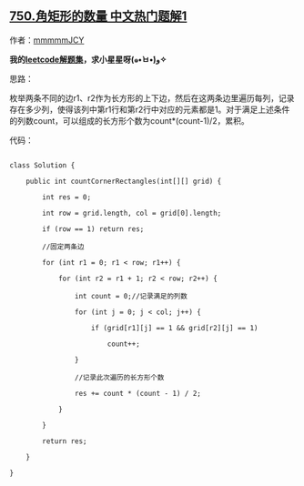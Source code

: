 ## [750.角矩形的数量 中文热门题解1](https://leetcode.cn/problems/number-of-corner-rectangles/solutions/100000/java-by-zxy0917-16)

作者：[mmmmmJCY](https://leetcode.cn/u/mmmmmJCY)

**我的[leetcode解题集](https://github.com/JuiceZhou/Leetcode)，求小星星呀(๑•̀ㅂ•́)و✧**

思路：

枚举两条不同的边r1、r2作为长方形的上下边，然后在这两条边里遍历每列，记录存在多少列，使得该列中第r1行和第r2行中对应的元素都是1。对于满足上述条件的列数count，可以组成的长方形个数为count*(count-1)/2，累积。

代码：

```
class Solution {
    public int countCornerRectangles(int[][] grid) {
        int res = 0;
        int row = grid.length, col = grid[0].length;
        if (row == 1) return res;
        //固定两条边
        for (int r1 = 0; r1 < row; r1++) {
            for (int r2 = r1 + 1; r2 < row; r2++) {
                int count = 0;//记录满足的列数
                for (int j = 0; j < col; j++) {
                    if (grid[r1][j] == 1 && grid[r2][j] == 1)
                        count++;
                }
                //记录此次遍历的长方形个数
                res += count * (count - 1) / 2;
            }
        }
        return res;
    }
}
```
